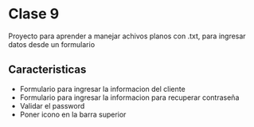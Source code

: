 # Clase 9

Proyecto para aprender a manejar achivos planos con .txt, para ingresar datos desde un formulario

## Caracteristicas

* Formulario para ingresar la informacion del cliente
* Formulario para ingresar la informacion para recuperar contraseña
* Validar el password
* Poner icono en la barra superior 
